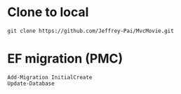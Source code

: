 # Clone to local 

```
git clone https://github.com/Jeffrey-Pai/MvcMovie.git
```

# EF migration (PMC)

```
Add-Migration InitialCreate
Update-Database 
```


